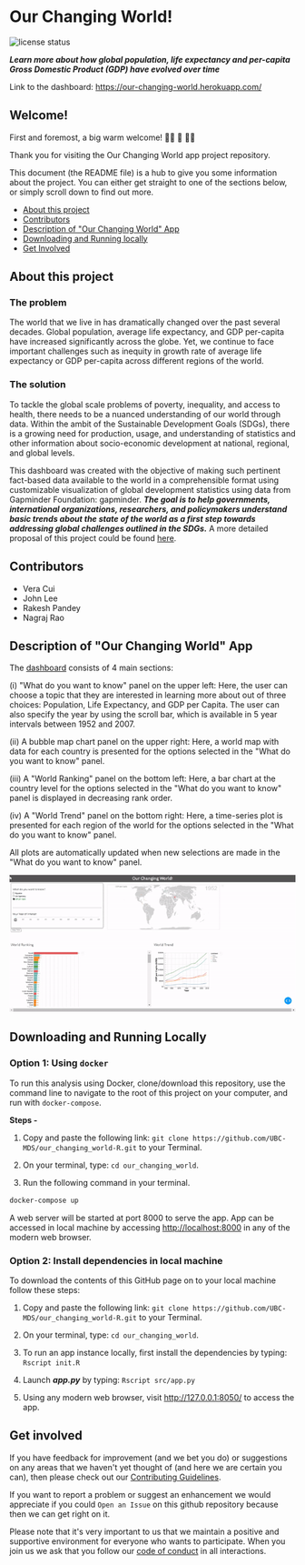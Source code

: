 # Our Changing World!

![license
status](https://img.shields.io/github/license/UBC-MDS/our_changing_world)

***Learn more about how global population, life expectancy and per-capita Gross Domestic Product (GDP) have evolved over time***

Link to the dashboard: https://our-changing-world.herokuapp.com/

## Welcome!

First and foremost, a big warm welcome! :balloon::tada: :confetti_ball: :balloon::balloon:

Thank you for visiting the Our Changing World app project repository.

This document (the README file) is a hub to give you some information about the project. You can either get straight to one of the sections below, or simply scroll down to find out more.

* [About this project](#about-this-project)
* [Contributors](#contributors)
* [Description of "Our Changing World" App](#description-of-our-changing-world-app)
* [Downloading and Running locally](#downloading-and-running-locally)
* [Get Involved](#get-involved)

## About this project

### The problem
The world that we live in has dramatically changed over the past several decades. Global population, average life expectancy, and GDP per-capita have increased significantly across the globe. Yet, we continue to face important challenges such as inequity in growth rate of average life expectancy or GDP per-capita across different regions of the world. 

### The solution
To tackle the global scale problems of poverty, inequality, and access to health, there needs to be a nuanced understanding of our world through data. Within the ambit of the Sustainable Development Goals (SDGs), there is a growing need for production, usage, and understanding of statistics and other information about socio-economic
development at national, regional, and global levels.

This dashboard was created with the objective of making such pertinent fact-based data available to the world in a comprehensible format using customizable visualization of global development statistics using data from Gapminder Foundation: gapminder. ***The goal is to help governments, international organizations, researchers, and policymakers understand basic trends about the state of the world as a first step towards addressing global challenges outlined in the SDGs.*** A more detailed proposal of this project could be found [here](https://github.com/UBC-MDS/our_changing_world/blob/main/docs/proposal.md).

## Contributors

-   Vera Cui
-   John Lee
-   Rakesh Pandey
-   Nagraj Rao

## Description of "Our Changing World" App

The [dashboard](https://our-changing-world.herokuapp.com/) consists of 4 main sections: 

(i) "What do you want to know" panel on the upper left: Here, the user can choose a topic that they are interested in learning more about out of three choices: Population, Life Expectancy, and GDP per Capita. The user can also specify the year by using the scroll bar, which is available in 5 year intervals between 1952 and 2007.

(ii) A bubble map chart panel on the upper right: Here, a world map with data for each country is presented for the options selected in the "What do you want to know" panel.

(iii) A "World Ranking" panel on the bottom left: Here, a bar chart at the country level for the options selected in the "What do you want to know" panel is displayed in decreasing rank order. 

(iv) A "World Trend" panel on the bottom right: Here, a time-series plot is presented for each region of the world for the options selected in the "What do you want to know" panel.

All plots are automatically updated when new selections are made in the "What do you want to know" panel.  

![](https://github.com/UBC-MDS/our_changing_world/blob/documentation/img/gif_app.gif)

## Downloading and Running Locally

### Option 1: Using `docker`

To run this analysis using Docker, clone/download this repository, use the command line to navigate to the root of this project on your computer, and run with `docker-compose`.

**Steps -** 

1. Copy and paste the following link: `git clone https://github.com/UBC-MDS/our_changing_world-R.git` to your Terminal. 

2. On your terminal, type: `cd our_changing_world`.

3. Run the following command in your terminal.

```bash
docker-compose up
```

A web server will be started at port 8000 to serve the app. App can be accessed in local machine by accessing [http://localhost:8000](http://localhost:8000) in any of the modern web browser.

### Option 2: Install dependencies in local machine

To download the contents of this GitHub page on to your local machine follow these steps:

1. Copy and paste the following link: `git clone https://github.com/UBC-MDS/our_changing_world-R.git` to your Terminal. 

2. On your terminal, type: `cd our_changing_world`.

3. To run an app instance locally, first install the dependencies by typing: `Rscript init.R`

4. Launch ***app.py*** by typing: `Rscript src/app.py`

5. Using any modern web browser, visit http://127.0.0.1:8050/ to access the app.

## Get involved

If you have feedback for improvement (and we bet you do) or suggestions on any areas that we haven't yet thought of (and here we are certain you can), then please check out our [Contributing Guidelines](https://github.com/UBC-MDS/our_changing_world/blob/main/CONTRIBUTING.md).

If you want to report a problem or suggest an enhancement we would appreciate if you could `Open an Issue` on this github repository because then we can get right on it.

Please note that it's very important to us that we maintain a positive and supportive environment for everyone who wants to participate. When you join us we ask that you follow our [code of conduct](https://github.com/UBC-MDS/our_changing_world/blob/main/CONDUCT.md) in all interactions.

